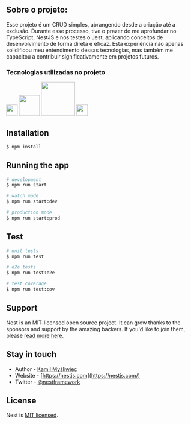 ## Sobre o projeto:

Esse projeto é um CRUD simples, abrangendo desde a criação até a exclusão. Durante esse processo, tive o prazer de me aprofundar no TypeScript, NestJS e nos testes o Jest, aplicando conceitos de desenvolvimento de forma direta e eficaz. Esta experiência não apenas solidificou meu entendimento dessas tecnologias, mas também me capacitou a contribuir significativamente em projetos futuros.

### Tecnologias utilizadas no projeto

<img width='30px' src='https://cdn.icon-icons.com/icons2/2415/PNG/512/typescript_original_logo_icon_146317.png'/> <img width='55px' src='https://cdn.icon-icons.com/icons2/2699/PNG/512/nestjs_logo_icon_169927.png'/> <img width='90px' src='https://cdn.icon-icons.com/icons2/2699/PNG/512/nodejs_horizontal_logo_icon_168075.png'/> <img width='30px' src='https://cdn.icon-icons.com/icons2/2667/PNG/512/folder_postgres_icon_161286.png'/>

## Installation

```bash
$ npm install
```

## Running the app

```bash
# development
$ npm run start

# watch mode
$ npm run start:dev

# production mode
$ npm run start:prod
```

## Test

```bash
# unit tests
$ npm run test

# e2e tests
$ npm run test:e2e

# test coverage
$ npm run test:cov
```

## Support

Nest is an MIT-licensed open source project. It can grow thanks to the sponsors and support by the amazing backers. If you'd like to join them, please [read more here](https://docs.nestjs.com/support).

## Stay in touch

- Author - [Kamil Myśliwiec](https://kamilmysliwiec.com)
- Website - [https://nestjs.com](https://nestjs.com/)
- Twitter - [@nestframework](https://twitter.com/nestframework)

## License

Nest is [MIT licensed](LICENSE).

